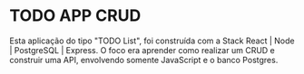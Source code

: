 # TODO APP CRUD

Esta aplicação do tipo "TODO List", foi construída com a Stack React | Node | PostgreSQL | Express. O foco era aprender como realizar um CRUD e construir uma API, envolvendo somente JavaScript e o banco Postgres.
